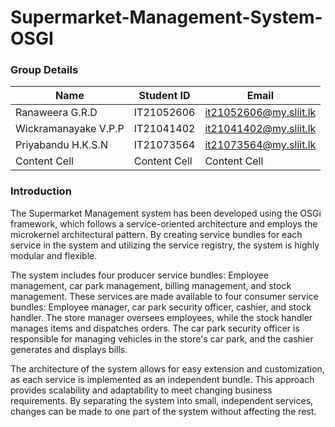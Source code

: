 # Supermarket-Management-System-OSGI


### Group Details

| Name          | Student ID    | Email         |
| ------------- | ------------- | ------------- |
| Ranaweera G.R.D | IT21052606  | it21052606@my.sliit.lk |
| Wickramanayake V.P.P  | IT21041402  | it21041402@my.sliit.lk  |
| Priyabandu H.K.S.N  | IT21073564  | it21073564@my.sliit.lk  |
| Content Cell  | Content Cell  | Content Cell  |

### Introduction

<p>
The Supermarket Management system has been developed using the OSGi framework, which follows a service-oriented architecture and employs the microkernel architectural pattern. By creating service bundles for each service in the system and utilizing the service registry, the system is highly modular and flexible.
</p>
<p>
The system includes four producer service bundles: Employee management, car park management, billing management, and stock management. These services are made available to four consumer service bundles: Employee manager, car park security officer, cashier, and stock handler. The store manager oversees employees, while the stock handler manages items and dispatches orders. The car park security officer is responsible for managing vehicles in the store's car park, and the cashier generates and displays bills.
</p>
<p>
The architecture of the system allows for easy extension and customization, as each service is implemented as an independent bundle. This approach provides scalability and adaptability to meet changing business requirements. By separating the system into small, independent services, changes can be made to one part of the system without affecting the rest.
</p>
